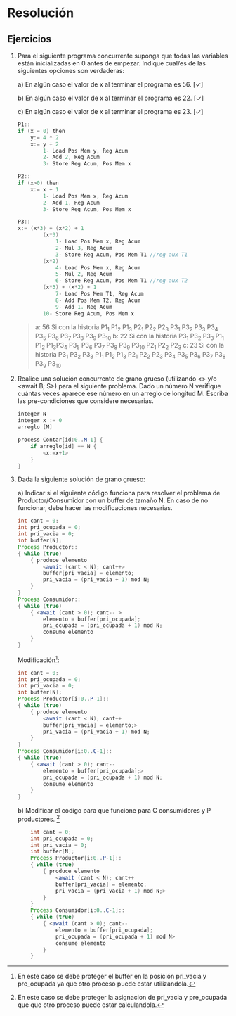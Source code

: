 # Resolución

## Ejercicios

1. Para el siguiente programa concurrente suponga que todas las variables están inicializadas en 0 antes de empezar. Indique cual/es de las siguientes opciones son verdaderas:

    a) En algún caso el valor de x al terminar el programa es 56. [✓]

    b) En algún caso el valor de x al terminar el programa es 22. [✓]

    c) En algún caso el valor de x al terminar el programa es 23. [✓]

    ```java
    P1::
    if (x = 0) then
        y:= 4 * 2
        x:= y + 2  
            1- Load Pos Mem y, Reg Acum
            2- Add 2, Reg Acum
            3- Store Reg Acum, Pos Mem x
    ```

    ```java
    P2::
    if (x>0) then
        x:= x + 1
            1- Load Pos Mem x, Reg Acum
            2- Add 1, Reg Acum
            3- Store Reg Acum, Pos Mem x
    ```

    ```java
    P3::
    x:= (x*3) + (x*2) + 1
            (x*3)
                1- Load Pos Mem x, Reg Acum
                2- Mul 3, Reg Acum
                3- Store Reg Acum, Pos Mem T1 //reg aux T1
            (x*2)
                4- Load Pos Mem x, Reg Acum
                5- Mul 2, Reg Acum
                6- Store Reg Acum, Pos Mem T1 //reg aux T2
            (x*3) + (x*2) + 1
                7- Load Pos Mem T1, Reg Acum
                8- Add Pos Mem T2, Reg Acum
                9- Add 1. Reg Acum
            10- Store Reg Acum, Pos Mem x
    ```

    >a: 56 Si con la historia P1<sub>1</sub> P1<sub>2</sub> P1<sub>3</sub> P2<sub>1</sub> P2<sub>2</sub> P2<sub>3</sub> P3<sub>1</sub> P3<sub>2</sub> P3<sub>3</sub> P3<sub>4</sub> P3<sub>5</sub> P3<sub>6</sub> P3<sub>7</sub> P3<sub>8</sub> P3<sub>9</sub> P3<sub>10</sub>
    >b: 22 Si con la historia P3<sub>1</sub> P3<sub>2</sub> P3<sub>3</sub> P1<sub>1</sub> P1<sub>2</sub> P1<sub>3</sub>P3<sub>4</sub> P3<sub>5</sub> P3<sub>6</sub> P3<sub>7</sub> P3<sub>8</sub> P3<sub>9</sub> P3<sub>10</sub> P2<sub>1</sub> P2<sub>2</sub> P2<sub>3</sub>
    >c: 23 Si con la historia P3<sub>1</sub> P3<sub>2</sub> P3<sub>3</sub> P1<sub>1</sub> P1<sub>2</sub> P1<sub>3</sub> P2<sub>1</sub> P2<sub>2</sub> P2<sub>3</sub> P3<sub>4</sub> P3<sub>5</sub> P3<sub>6</sub> P3<sub>7</sub> P3<sub>8</sub> P3<sub>9</sub> P3<sub>10</sub>

2. Realice una solución concurrente de grano grueso (utilizando <> y/o <await B; S>) para el siguiente problema. Dado un número N verifique cuántas veces aparece ese número en un arreglo de longitud M. Escriba las pre-condiciones que considere necesarias.

    ```java
    integer N
    integer x := 0
    arreglo [M]

    process Contar[id:0..M-1] {
        if arreglo[id] == N {
            <x:=x+1>
        }
    }
    ```

3. Dada la siguiente solución de grano grueso:  

    a) Indicar si el siguiente código funciona para resolver el problema de Productor/Consumidor  con  un  buffer  de  tamaño  N.  En  caso  de  no  funcionar,  debe hacer las modificaciones necesarias.

    ```java
    int cant = 0;
    int pri_ocupada = 0;
    int pri_vacia = 0;
    int buffer[N];
    Process Productor::  
    { while (true) 
        { produce elemento 
            <await (cant < N); cant++> 
            buffer[pri_vacia] = elemento; 
            pri_vacia = (pri_vacia + 1) mod N; 
        } 
    } 
    Process Consumidor::  
    { while (true) 
        { <await (cant > 0); cant-- > 
            elemento = buffer[pri_ocupada]; 
            pri_ocupada = (pri_ocupada + 1) mod N; 
            consume elemento 
        } 
    }
    ```

    Modificación[^1]:

    ```java
    int cant = 0;
    int pri_ocupada = 0;
    int pri_vacia = 0;
    int buffer[N];
    Process Productor[i:0..P-1]::  
    { while (true) 
        { produce elemento 
            <await (cant < N); cant++ 
            buffer[pri_vacia] = elemento;>
            pri_vacia = (pri_vacia + 1) mod N; 
        } 
    } 
    Process Consumidor[i:0..C-1]::  
    { while (true) 
        { <await (cant > 0); cant-- 
            elemento = buffer[pri_ocupada];>
            pri_ocupada = (pri_ocupada + 1) mod N; 
            consume elemento 
        } 
    }
    ```

    b) Modificar el código para que funcione para C consumidores y P productores. [^2]

    ```java
        int cant = 0;
        int pri_ocupada = 0;
        int pri_vacia = 0;
        int buffer[N];
        Process Productor[i:0..P-1]::  
        { while (true) 
            { produce elemento 
                <await (cant < N); cant++ 
                buffer[pri_vacia] = elemento;
                pri_vacia = (pri_vacia + 1) mod N;>
            } 
        } 
        Process Consumidor[i:0..C-1]::  
        { while (true) 
            { <await (cant > 0); cant-- 
                elemento = buffer[pri_ocupada];
                pri_ocupada = (pri_ocupada + 1) mod N>
                consume elemento 
            } 
        }
    ```

    [^1]: En este caso se debe proteger el buffer en la posición pri_vacia y pre_ocupada ya que otro proceso puede estar utilizandola.
    [^2]: En este caso se debe proteger la asignacion de pri_vacia y pre_ocupada que que otro proceso puede estar calculandola.
